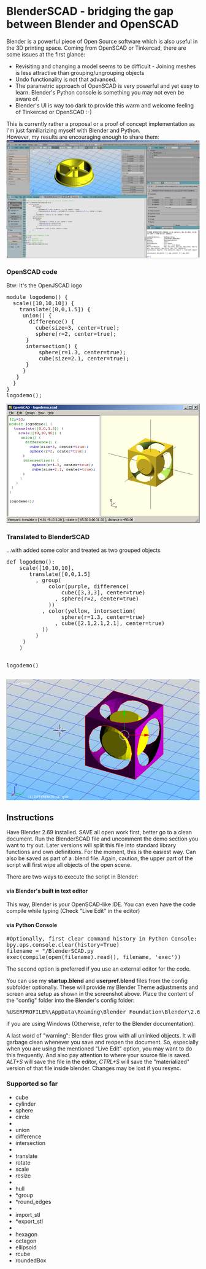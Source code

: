 BlenderSCAD - bridging the gap between Blender and OpenSCAD
===========

Blender is a powerful piece of Open Source software which is also useful in the 3D printing space.
Coming from OpenSCAD or Tinkercad, there are some issues at the first glance:

<ul>
<li>Revisiting and changing a model seems to be difficult - Joining meshes is less attractive than grouping/ungrouping objects
<li>Undo functionality is not that advanced.
<li>The parametric approach of OpenSCAD is very powerful and yet easy to learn. Blender's Python console is something you may not even be aware of.
<li>Blender's UI is way too dark to provide this warm and welcome feeling of Tinkercad or OpenSCAD :-)
</ul>
 
This is currently rather a proposal or a proof of concept implementation as I'm just familiarizing myself with Blender and Python.
<br/>
However, my results are encouraging enough to share them:
<img src="imgs/ScreenshotBlender.png">


<h3> OpenSCAD code</h3>
Btw: It's the OpenJSCAD logo

<pre>
module logodemo() {
  scale([10,10,10]) {  
    translate([0,0,1.5]) {
     union() {
       difference() {
         cube(size=3, center=true);
         sphere(r=2, center=true);
      }
      intersection() {
          sphere(r=1.3, center=true);
          cube(size=2.1, center=true);
      }
	 }
   }
  }
}
logodemo();
</pre>

<img src="imgs/Openscad.png">

<h3>Translated to BlenderSCAD</h3>
...with added some color and treated as two grouped objects
<pre>
def logodemo():  
	scale([10,10,10], 
	   translate([0,0,1.5] 
		 , group(   
			 color(purple, difference(
				 cube([3,3,3], center=true)
			   , sphere(r=2, center=true)
			 ))
		   , color(yellow, intersection(
				 sphere(r=1.3, center=true)
			   , cube([2.1,2.1,2.1], center=true)
		   ))	  
		 )
	 )
	)

logodemo()
</pre>

<img src="imgs/Logo_BlenderSCAD.png">

<h2>Instructions</h2>
Have Blender 2.69 installed. SAVE all open work first, better go to a clean document.
Run the BlenderSCAD file and uncomment the demo section you want to try out.
Later versions will split this file into standard library functions and own definitions.
For the moment, this is the easiest way. Can also be saved as part of a .blend file.
Again, caution, the upper part of the script will first wipe all objects of the open scene.

There are two ways to execute the script in Blender:

<h4>via Blender's built in text editor</h4>

This way, Blender is your OpenSCAD-like IDE. You can even have the code compile while typing
(Check "Live Edit" in the editor) 

<h4>via Python Console</h4>

<pre>
#Optionally, first clear command history in Python Console:
bpy.ops.console.clear(history=True)
filename = "<your path>/BlenderSCAD.py
exec(compile(open(filename).read(), filename, 'exec'))
</pre>

The second option is preferred if you use an external editor for the code.

You can use my <b>startup.blend</b> and <b>userpref.blend</b> files from the config subfolder optionally.
These will provide my Blender Theme adjustments and screen area setup as shown in the screenshot above.
Place the content of the "config" folder into the Blender's config folder:
<pre>
%USERPROFILE%\AppData\Roaming\Blender Foundation\Blender\2.69\config
</pre>
if you are using Windows (Otherwise, refer to the Blender documentation).

A last word of "warning": Blender files grow with all unlinked objects. It will garbage clean whenever you save and reopen the document.
So, especially when you are using the mentioned "Live Edit" option, you may want to do this frequently. And also pay attention to where your source file is saved.
<i>ALT+S</i> will save the file in the editor, <i>CTRL+S</i> will save the "materialized" version of that file inside blender. Changes may be lost if you resync.


<h3>Supported so far</h3>
<ul>
<li>cube
<li>cylinder
<li>sphere
<li>circle
<li>
<li>union
<li>difference
<li>intersection
<li>
<li>translate
<li>rotate
<li>scale
<li>resize
<li>
<li>hull
<li>*group
<li>*round_edges
<li>
<li>import_stl
<li>*export_stl
<li>
<li>hexagon
<li>octagon
<li>ellipsoid
<li>rcube
<li>roundedBox
</ul>

